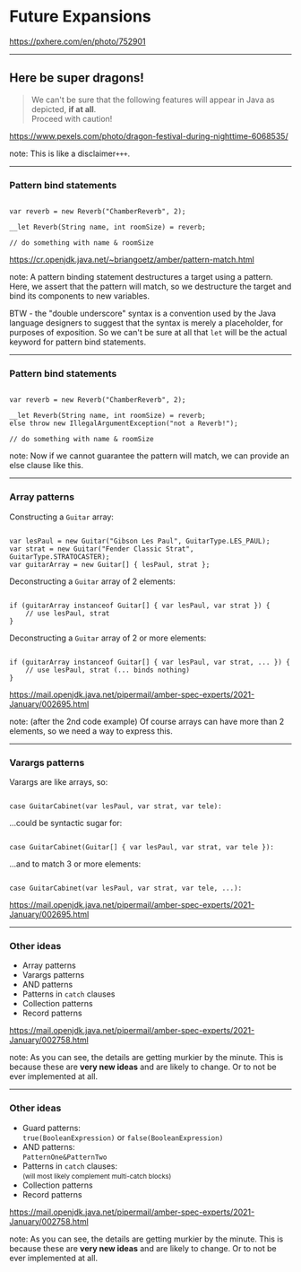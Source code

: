 <!-- .slide: data-background="img/background/final-puzzle-piece.jpg" data-background-color="black" data-background-opacity="0.4" -->
# Future Expansions <!-- .element: class="stroke" -->

<https://pxhere.com/en/photo/752901> <!-- .element: class="attribution" -->

---

<!-- .slide: data-background="img/background/dragons.jpg" data-background-color="black" data-background-opacity="0.7" -->
## Here be super dragons! <!-- .element: class="stroke" -->

<blockquote class="explanation">
    We can't be sure that the following features will appear in Java as depicted, <strong>if at all</strong>.<br/>
    Proceed with caution!
</blockquote>

<https://www.pexels.com/photo/dragon-festival-during-nighttime-6068535/> <!-- .element: class="attribution" --> 

note:
This is like a disclaimer`+++`.

---

<!-- .slide: data-auto-animate" -->

### Pattern bind statements

<pre data-id="pattern-bind-statements-animation"><code class="java" data-trim data-line-numbers>
var reverb = new Reverb("ChamberReverb", 2);

__let Reverb(String name, int roomSize) = reverb;

// do something with name & roomSize
</code></pre>

<https://cr.openjdk.java.net/~briangoetz/amber/pattern-match.html> <!-- .element: class="attribution" -->

note:
A pattern binding statement destructures a target using a pattern.
Here, we assert that the pattern will match, so we destructure the target and bind its components to new variables. 

BTW - the "double underscore" syntax is a convention used by the Java language designers to suggest that the syntax is merely a placeholder, for purposes of exposition. 
So we can't be sure at all that `let` will be the actual keyword for pattern bind statements.

---

<!-- .slide: data-auto-animate" -->

### Pattern bind statements

<pre data-id="pattern-bind-statements-animation"><code class="java" data-trim data-line-numbers="4">
var reverb = new Reverb("ChamberReverb", 2);

__let Reverb(String name, int roomSize) = reverb;
else throw new IllegalArgumentException("not a Reverb!");

// do something with name & roomSize
</code></pre>

note:
Now if we cannot guarantee the pattern will match, we can provide an else clause like this.

---

<!-- .slide: data-visibility="hidden" -->

### Array patterns

Constructing a <code>Guitar</code> array:

<pre><code class="java" data-trim data-line-numbers>
var lesPaul = new Guitar("Gibson Les Paul", GuitarType.LES_PAUL);
var strat = new Guitar("Fender Classic Strat", GuitarType.STRATOCASTER);
var guitarArray = new Guitar[] { lesPaul, strat };
</code></pre>

<span class="fragment">
Deconstructing a <code>Guitar</code> array of 2 elements:

<pre><code class="java" data-trim data-line-numbers>
if (guitarArray instanceof Guitar[] { var lesPaul, var strat }) {
    // use lesPaul, strat
}
</code></pre>
</span>

<span class="fragment">
Deconstructing a <code>Guitar</code> array of 2 or more elements:

<pre><code class="java" data-trim data-line-numbers>
if (guitarArray instanceof Guitar[] { var lesPaul, var strat, ... }) {
    // use lesPaul, strat (... binds nothing)
}
</code></pre>
</span>

<https://mail.openjdk.java.net/pipermail/amber-spec-experts/2021-January/002695.html> <!-- .element: class="attribution" -->

note:
(after the 2nd code example)
Of course arrays can have more than 2 elements, so we need a way to express this.

---

<!-- .slide: data-visibility="hidden" -->

### Varargs patterns

Varargs are like arrays, so:

<pre><code class="java" data-trim data-line-numbers>
case GuitarCabinet(var lesPaul, var strat, var tele):
</code></pre>

<span class="fragment">
...could be syntactic sugar for:

<pre><code class="java" data-trim data-line-numbers>
case GuitarCabinet(Guitar[] { var lesPaul, var strat, var tele }):
</code></pre>
</span>

<span class="fragment">
...and to match 3 or more elements:
<pre><code class="java" data-trim data-line-numbers>
case GuitarCabinet(var lesPaul, var strat, var tele, ...):
</code></pre>
</span>

<https://mail.openjdk.java.net/pipermail/amber-spec-experts/2021-January/002695.html> <!-- .element: class="attribution" -->

---

### Other ideas

* Array patterns
* Varargs patterns
* AND patterns
* Patterns in `catch` clauses
* Collection patterns
* Record patterns

<https://mail.openjdk.java.net/pipermail/amber-spec-experts/2021-January/002758.html> <!-- .element: class="attribution" -->

note:
As you can see, the details are getting murkier by the minute.
This is because these are **very new ideas** and are likely to change. 
Or to not be ever implemented at all.

---

<!---.slide: data-visibility="hidden" -->

### Other ideas

<ul>
    <li class="fragment">Guard patterns:<br/><code>true(BooleanExpression)</code> or <code>false(BooleanExpression)</code>
    <li class="fragment">AND patterns:<br/><code>PatternOne&PatternTwo</code>
    <li class="fragment">Patterns in <code>catch</code> clauses:<br/><small>(will most likely complement multi-catch blocks)</small>
    <li class="fragment">Collection patterns
    <li class="fragment">Record patterns
</ul>

<https://mail.openjdk.java.net/pipermail/amber-spec-experts/2021-January/002758.html> <!-- .element: class="attribution" -->

note:
As you can see, the details are getting murkier by the minute.
This is because these are **very new ideas** and are likely to change. 
Or to not be ever implemented at all.
